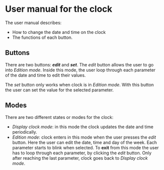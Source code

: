 # User manual for the clock

The user manual describes:
- How to change the date and time on the clock
- The functions of each button.

## Buttons

There are two buttons: ***edit*** and ***set***.
The *edit* button allows the user to go into *Edition mode*. Inside this mode, the user loop through each parameter of
the date and time to edit their values.

The *set* button only works when clock is in *Edition mode*. With this button the user can set the value for the
selected parameter.

## Modes

There are two different states or modes for the clock:
- *Display clock mode*: in this mode the clock updates the date and time periodically.
- *Edition mode*: clock enters in this mode when the user presses the *edit* button. Here the user can edit the date,
time and day of the week. Each parameter starts to blink when selected. To **exit** from this mode the user has to loop
through each parameter, by clicking the *edit* button. Only after reaching the last parameter, clock goes back to
*Display clock mode*.